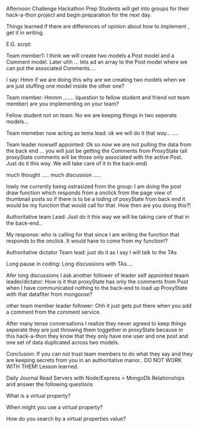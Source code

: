 Afternoon Challenge
Hackathon Prep
Students will get into groups for their hack-a-thon project and begin preparation for the next day.



Things learned if there are differences of opinion about how to implement , get it in writing.

E.G. scrpt:

Team member1: I think we will create two models a Post model and a Comment model. Later uhh ... lets ad an array to the Post model where we can put the associated Comments....

I say: Hmm if we are doing this why are we creating two models when we are just stuffing one model inside the other one?

Team member: Hmmm ....... (question to fellow student and friend not team member) are you implementing on your team?  

Fellow student not on team: No we are keeping things in two seperate models...

Team memeber now acting as tema lead: ok we will do it that way...
....

Team leader nowself appointed: Ok so now we are not pulling the data from the back end ... you will just be getting the Comments from ProxyState (all proxyState comments will be those only associated with the active Post.  Just do it this way. We will take care of it in the back-end)

much thought .....  much discussion .....

lowly me currently being ostrasized from the group: I am doing the post draw function which responds from a onclick from the page view of thumbnail posts so if there is to be a loding of poxyState from back end it would be my function that would call for that. How then are you doing this?! 

Authoritative team Lead:  Just do it this way we will be taking care of that in the back-end..

My response: who is calling for that since I am writing the function that responds to the onclick. It would have to come from my function!?

Authoritative dictator Team lead: just do it as I say I will talk to the TAs


Long pause in coding:
Long discussions with TAs....

Afer long discussions I ask another follower of leader self appointed teaam leader/dictator:  How is it that proxyState has only the comments from Post when I have communicated nothing to the back-end to load up ProxyState with that datafIter from mongoose?

other team member leader follower: Ohh it just gets put there when you add a comment from the comment service. 

After many tense conversations I realize they never agreed to keep things seperate they are just throwing them toggether in proxyState because in this hack-a-thon they know that they only have one user and one post and one set of data duplicated across two models.  

Conclusion: If you can not trust team members to do what they say and they are keeping secrets from you in an authoritative manor..  DO NOT WORK WITH THEM!  Lesson learned. 


Daily Journal
Read Servers with Node/Express > MongoDb Relationships and answer the following questions

What is a virtual property?

When might you use a virtual property?

How do you search by a virtual properties value?